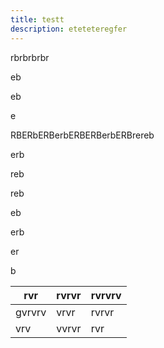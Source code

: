 ```yaml
---
title: testt
description: eteteteregfer
---
```

rbrbrbrbr

eb

eb

e

RBERbERBerbERBERBerbERBrereb

erb

reb

reb

eb

erb

er

b

| rvr | rvrvr | rvrvrv |
| --- | --- | --- |
| gvrvrv | vrvr | rvrvr |
| vrv | vvrvr | rvr |
